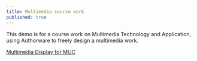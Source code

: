 ```yaml
---
title: Multimedia course work
published: true
---
```


This demo is for a course work on Multimedia Technology and Application, using Authorware to freely design a multimedia work.

[Multimedia Display for MUC](https://www.bilibili.com/video/av81288254)

